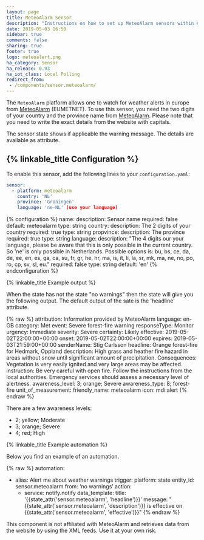 ```yaml
---
layout: page
title: MeteoAlarm Sensor
description: "Instructions on how to set up MeteoAlarm sensors within Home Assistant."
date: 2019-05-03 16:50
sidebar: true
comments: false
sharing: true
footer: true
logo: meteoalert.png
ha_category: Sensor
ha_release: 0.93
ha_iot_class: Local Polling
redirect_from:
 - /components/sensor.meteoalarm/
---
```


The `MeteoAlarm` platform allows one to watch for weather alerts in europe from [MeteoAlarm](https://www.meteoalarm.eu) (EUMETNET). To use this sensor, you need the two digits of your country and the province name from  [MeteoAlarm](https://www.meteoalarm.eu). Please note that you need to write the exact details from the website with capitals.

The sensor state shows if applicable the warning message. The details are available as attribute.

## {% linkable_title Configuration %}

To enable this sensor, add the following lines to your `configuration.yaml`:

```yaml
sensor:
  - platform: meteoalarm
    country: 'NL'
    province: 'Groningen'
    language: 'ne-NL' (use your language)
```

{% configuration %}
name:
  description: Sensor name
  required: false
  default: meteoalarm
  type: string
country:
  description: The 2 digits of your country
  required: true
  type: string
propvince:
  description: The province
  required: true
  type: string
language:
  description: "The 4 digits our your language, please be aware that this is only possible in the current country. So 'ne' is only possible in Netherlands. Possible options is: bu, bs, ce, da, de, ee, en, es, ga, ca, su, fr, gr, he, hr, ma, is, it, li, la, sr, mk, ma, ne, no, po, ro, cp, sv, sl, eu."
  required: false
  type: string
  default: 'en'
{% endconfiguration %}


{% linkable_title Example output %}

When the state has not the state "no warnings" then the state will give you the following output. The default output of the sate is the 'headline' attribute.

{% raw %}
attribution: Information provided by MeteoAlarm
language: en-GB
category: Met
event: Severe forest-fire warning
responseType: Monitor
urgency: Immediate
severity: Severe
certainty: Likely
effective: 2019-05-02T22:00:00+00:00
onset: 2019-05-02T22:00:00+00:00
expires: 2019-05-03T21:59:00+00:00
senderName: Stig Carlsson
headline: Orange forest-fire for Hedmark, Oppland
description: High grass and heather fire hazard in areas without snow until significant amount of precipitation.
Consequences: Vegetation is very easily ignited and very large areas may be affected.
instruction: Be very careful with open fire. Follow the instructions from the local authorities. Emergency services should assess a necessary level of alertness.
awareness_level: 3; orange; Severe
awareness_type: 8; forest-fire
unit_of_measurement:
friendly_name: meteoalarm
icon: mdi:alert
{% endraw %}

There are a few awareness levels:

* 2; yellow; Moderate
* 3; orange; Severe
* 4; red; High

{% linkable_title Example automation %}

Below you find an example of an automation.

{% raw %}
automation:
  - alias: Alert me about weather warnings
    trigger:
      platform: state
      entity_id: sensor.meteoalarm
      from: ‘no warnings’
    action:
      - service: notify.notify
        data_template:
          title: '{{state_attr('sensor.meteoalarm', 'headline')}}'
          message: "{{state_attr('sensor.meteoalarm', 'description')}} is effective on {{state_attr('sensor.meteoalarm', 'effective')}}"
{% endraw %}

<p class='note warning'>
This component is not affiliated with MeteoAlarm and retrieves data from the website by using the XML feeds. Use it at your own risk.
</p>
